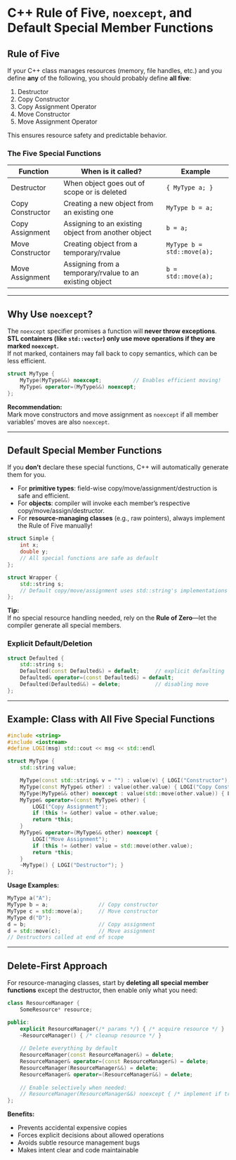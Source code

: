 # C++ Rule of Five, `noexcept`, and Default Special Member Functions

## Rule of Five

If your C++ class manages resources (memory, file handles, etc.) and you define **any** of the following, you should probably define **all five**:

1. Destructor  
2. Copy Constructor  
3. Copy Assignment Operator  
4. Move Constructor  
5. Move Assignment Operator  

This ensures resource safety and predictable behavior.

### The Five Special Functions

| Function              | When is it called?                                        | Example                        |
|-----------------------|-----------------------------------------------------------|--------------------------------|
| Destructor            | When object goes out of scope or is deleted               | `{ MyType a; }`                |
| Copy Constructor      | Creating a new object from an existing one                | `MyType b = a;`                |
| Copy Assignment       | Assigning to an existing object from another object       | `b = a;`                       |
| Move Constructor      | Creating object from a temporary/rvalue                   | `MyType b = std::move(a);`     |
| Move Assignment       | Assigning from a temporary/rvalue to an existing object   | `b = std::move(a);`            |

---

## Why Use `noexcept`?

The `noexcept` specifier promises a function will **never throw exceptions**.  
**STL containers (like `std::vector`) only use move operations if they are marked `noexcept`.**  
If not marked, containers may fall back to copy semantics, which can be less efficient.

```cpp
struct MyType {
    MyType(MyType&&) noexcept;          // Enables efficient moving!
    MyType& operator=(MyType&&) noexcept;
};
```
**Recommendation:**  
Mark move constructors and move assignment as `noexcept` if all member variables' moves are also `noexcept`.

---

## Default Special Member Functions

If you **don’t** declare these special functions, C++ will automatically generate them for you.

- For **primitive types**: field-wise copy/move/assignment/destruction is safe and efficient.
- For **objects**: compiler will invoke each member’s respective copy/move/assign/destructor.
- For **resource-managing classes** (e.g., raw pointers), always implement the Rule of Five manually!

```cpp
struct Simple {
    int x;
    double y;
    // All special functions are safe as default
};

struct Wrapper {
    std::string s;
    // Default copy/move/assignment uses std::string's implementations
};
```

**Tip:**  
If no special resource handling needed, rely on the **Rule of Zero**—let the compiler generate all special members.

### Explicit Default/Deletion

```cpp
struct Defaulted {
    std::string s;
    Defaulted(const Defaulted&) = default;     // explicit defaulting
    Defaulted& operator=(const Defaulted&) = default;
    Defaulted(Defaulted&&) = delete;           // disabling move
};
```

---

## Example: Class with All Five Special Functions

```cpp
#include <string>
#include <iostream>
#define LOGI(msg) std::cout << msg << std::endl

struct MyType {
    std::string value;

    MyType(const std::string& v = "") : value(v) { LOGI("Constructor"); }
    MyType(const MyType& other) : value(other.value) { LOGI("Copy Constructor"); }
    MyType(MyType&& other) noexcept : value(std::move(other.value)) { LOGI("Move Constructor"); }
    MyType& operator=(const MyType& other) {
        LOGI("Copy Assignment");
        if (this != &other) value = other.value;
        return *this;
    }
    MyType& operator=(MyType&& other) noexcept {
        LOGI("Move Assignment");
        if (this != &other) value = std::move(other.value);
        return *this;
    }
    ~MyType() { LOGI("Destructor"); }
};
```
**Usage Examples:**
```cpp
MyType a("A");
MyType b = a;                // Copy constructor
MyType c = std::move(a);     // Move constructor
MyType d("D");
d = b;                       // Copy assignment
d = std::move(c);            // Move assignment
// Destructors called at end of scope
```

---

## Delete-First Approach

For resource-managing classes, start by **deleting all special member functions** except the destructor, then enable only what you need:

```cpp
class ResourceManager {
    SomeResource* resource;

public:
    explicit ResourceManager(/* params */) { /* acquire resource */ }
    ~ResourceManager() { /* cleanup resource */ }
    
    // Delete everything by default
    ResourceManager(const ResourceManager&) = delete;
    ResourceManager& operator=(const ResourceManager&) = delete;
    ResourceManager(ResourceManager&&) = delete;
    ResourceManager& operator=(ResourceManager&&) = delete;
    
    // Enable selectively when needed:
    // ResourceManager(ResourceManager&&) noexcept { /* implement if transferable */ }
};
```

**Benefits:**
- Prevents accidental expensive copies
- Forces explicit decisions about allowed operations
- Avoids subtle resource management bugs
- Makes intent clear and code maintainable
